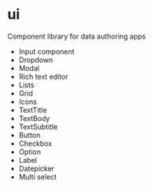 # ui
Component library for data authoring apps

- Input component
- Dropdown
- Modal
- Rich text editor
- Lists
- Grid
- Icons
- TextTitle
- TextBody
- TextSubtitle
- Button
- Checkbox
- Option
- Label
- Datepicker
- Multi select
